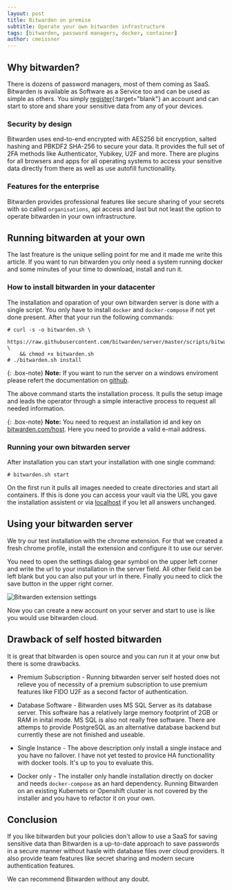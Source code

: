 ```yaml
---
layout: post
title: Bitwarden on premise
subtitle: Operate your own bitwarden infrastructure
tags: [bitwarden, password managers, docker, container]
author: cmeissner
---
```


## Why bitwarden?

There is dozens of password managers, most of them coming as SaaS. Bitwarden is available as Software as a Service too and can be used as simple as others. You simply [register](https://vault.bitwarden.com/#/register){:target="blank"} an account and can start to store and share your sensitive data from any of your devices.

### Security by design

Bitwarden uses end-to-end encrypted with AES256 bit encryption, salted hashing and PBKDF2 SHA-256 to secure your data.
It provides the full set of 2FA methods like Authenticator, Yubikey, U2F and more. There are plugins for all browsers and apps for all operating systems to access your sensitive data directly from there as well as use autofill functionallity.

### Features for the enterprise

Bitwarden provides professional features like secure sharing of your secrets with so called `organisations`, api access and last but not least the option to operate bitwarden in your own infrastructure.

## Running bitwarden at your own

The last freature is the unique selling point for me and it made me write this article. If you want to run bitwarden you only need a system running docker and some minutes of your time to download, install and run it.

### How to install bitwarden in your datacenter

The installation and oparation of your own bitwarden server is done with a single script. You only have to install `docker` and `docker-compose` if not yet done present. After that your run the following commands:

```text
# curl -s -o bitwarden.sh \
    https://raw.githubusercontent.com/bitwarden/server/master/scripts/bitwarden.sh \
    && chmod +x bitwarden.sh
# ./bitwarden.sh install
```

{: .box-note}
**Note:** If you want to run the server on a windows enviroment please refert the documentation on [github](https://github.com/bitwarden/server#windows).

The above command starts the installation process. It pulls the setup image and leads the operator through a simple interactive process to request all needed information.

{: .box-note}
**Note:** You need to request an installation id and key on [bitwarden.com/host](https://bitwarden.com/host/). Here you need to provide a valid e-mail address.

### Running your own bitwarden server

After installation you can start your installation with one single command:

```text
# bitwarden.sh start
```

On the first run it pulls all images needed to create directories and start all containers. If this is done you can access your vault via the URL you gave the installation assistent or via [localhost](https://localhost) if you let all answers unchanged.

## Using your bitwarden server

We try our test installation with the chrome extension. For that we created a fresh chrome profile, install the extension and configure it to use our server.

You need to open the settings dialog gear symbol on the upper left corner and write the url to your installation in the server field. All other field can be left blank but you can also put your url in there. Finally you need to click the save button in the upper right corner.

![Bitwarden extension settings](../../assets/img/bitwarden_ext_settings.png)

Now you can create a new account on your server and start to use is like you would use bitwarden cloud.

## Drawback of self hosted bitwarden

It is great that bitwarden is open source and you can run it at your onw but there is some drawbacks.

* Premium Subscription - Running bitwarden server self hosted does not relieve you of necessity of a premium subscription to use premium features like FIDO U2F as a second factor of authentication.

* Database Software - Bitwarden uses MS SQL Server as its database server. This software has a relatively large memory footprint of 2GB or RAM in inital mode. MS SQL is also not really free software. There are attemps to provide PostgreSQL as an alternative database backend but currently these are not finished and useable.

* Single Instance - The above description only install a single instace and you have no failover. I have not yet tested to provice HA functionallity with docker tools. It's up to you to evaluate this.

* Docker only - The installer only handle installation directly on docker and needs `docker-compose` as an hard dependency. Running Bitwarden on an existing Kubernets or Openshift cluster is not covered by the installer and you have to refactor it on your own.

## Conclusion

If you like bitwarden but your policies don't allow to use a SaaS for saving sensitive data than Bitwarden is a up-to-date approach to save passwords in a secure manner without hasle with database files over cloud providers. It also provide team features like secret sharing and modern secure authentication features.

We can recommend Bitwarden without any doubt.
